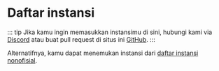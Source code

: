 # Daftar instansi
::: tip
Jika kamu ingin memasukkan instansimu di sini, hubungi kami via [Discord](https://discord.gg/Wp8gVStHW3) atau buat pull request di situs ini [GitHub](https://github.com/misskey-dev/misskey-hub).
:::

<MkInstances/>

Alternatifnya, kamu dapat menemukan instansi dari [daftar instansi nonofisial](https://join.misskey.page/en-US/instances).

<style>
	.mkAd {
		display: none !important;
	}
	.aiModeButton {
		display: none;
	}
</style>
